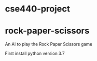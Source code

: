 # cse440-project

# rock-paper-scissors

An AI to play the Rock Paper Scissors game

First install python version 3.7

